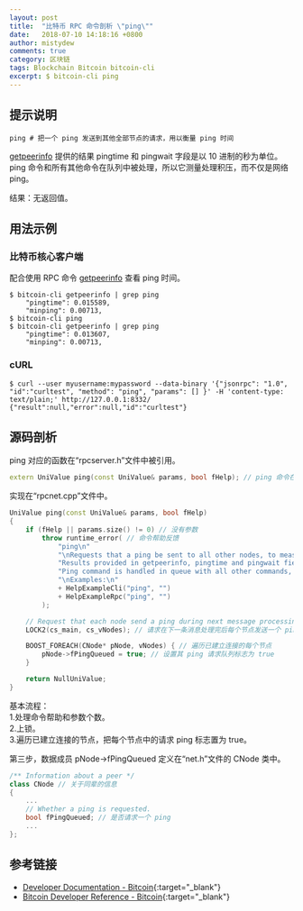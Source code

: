```yaml
---
layout: post
title:  "比特币 RPC 命令剖析 \"ping\""
date:   2018-07-10 14:18:16 +0800
author: mistydew
comments: true
category: 区块链
tags: Blockchain Bitcoin bitcoin-cli
excerpt: $ bitcoin-cli ping
---
```

## 提示说明

```shell
ping # 把一个 ping 发送到其他全部节点的请求，用以衡量 ping 时间
```

[getpeerinfo](/blog/2018/07/bitcoin-rpc-command-getpeerinfo.html) 提供的结果 pingtime 和 pingwait 字段是以 10 进制的秒为单位。<br>
ping 命令和所有其他命令在队列中被处理，所以它测量处理积压，而不仅是网络 ping。

结果：无返回值。

## 用法示例

### 比特币核心客户端

配合使用 RPC 命令 [getpeerinfo](/blog/2018/07/bitcoin-rpc-command-getpeerinfo.html) 查看 ping 时间。

```shell
$ bitcoin-cli getpeerinfo | grep ping
    "pingtime": 0.015589,
    "minping": 0.00713,
$ bitcoin-cli ping
$ bitcoin-cli getpeerinfo | grep ping
    "pingtime": 0.013607,
    "minping": 0.00713,
```

### cURL

```shell
$ curl --user myusername:mypassword --data-binary '{"jsonrpc": "1.0", "id":"curltest", "method": "ping", "params": [] }' -H 'content-type: text/plain;' http://127.0.0.1:8332/
{"result":null,"error":null,"id":"curltest"}
```

## 源码剖析

ping 对应的函数在“rpcserver.h”文件中被引用。

```cpp
extern UniValue ping(const UniValue& params, bool fHelp); // ping 命令在 getpeerinfo 结果的 pingtime 字段查看
```

实现在“rpcnet.cpp”文件中。

```cpp
UniValue ping(const UniValue& params, bool fHelp)
{
    if (fHelp || params.size() != 0) // 没有参数
        throw runtime_error( // 命令帮助反馈
            "ping\n"
            "\nRequests that a ping be sent to all other nodes, to measure ping time.\n"
            "Results provided in getpeerinfo, pingtime and pingwait fields are decimal seconds.\n"
            "Ping command is handled in queue with all other commands, so it measures processing backlog, not just network ping.\n"
            "\nExamples:\n"
            + HelpExampleCli("ping", "")
            + HelpExampleRpc("ping", "")
        );

    // Request that each node send a ping during next message processing pass
    LOCK2(cs_main, cs_vNodes); // 请求在下一条消息处理完后每个节点发送一个 ping

    BOOST_FOREACH(CNode* pNode, vNodes) { // 遍历已建立连接的每个节点
        pNode->fPingQueued = true; // 设置其 ping 请求队列标志为 true
    }

    return NullUniValue;
}
```

基本流程：<br>
1.处理命令帮助和参数个数。<br>
2.上锁。<br>
3.遍历已建立连接的节点，把每个节点中的请求 ping 标志置为 true。

第三步，数据成员 pNode->fPingQueued 定义在“net.h”文件的 CNode 类中。

```cpp
/** Information about a peer */
class CNode // 关于同辈的信息
{
    ...
    // Whether a ping is requested.
    bool fPingQueued; // 是否请求一个 ping
    ...
};
```

## 参考链接

* [Developer Documentation - Bitcoin](https://bitcoin.org/en/developer-documentation){:target="_blank"}
* [Bitcoin Developer Reference - Bitcoin](https://bitcoin.org/en/developer-reference#ping){:target="_blank"}
